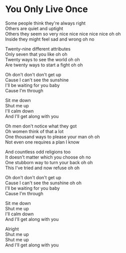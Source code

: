 # You Only Live Once  

Some people think they're always right  
Others are quiet and uptight  
Others they seem so very nice nice nice nice nice oh oh  
Inside they might feel sad and wrong oh no  

Twenty-nine different attributes  
Only seven that you like oh oh  
Twenty ways to see the world oh oh  
Are twenty ways to start a fight oh oh   

Oh don't don't don't get up  
Cause I can't see the sunshine  
I'll be waiting for you baby   
Cause I'm through  

Sit me down  
Shut me up  
I'll calm down  
And I'll get along with you  

Oh men don't notice what they got  
Oh women think of that a lot  
One thousand ways to please your man oh oh  
Not even one requires a plan I know  

And countless odd religions too  
It doesn't matter which you choose oh no  
One stubborn way to turn your back oh oh  
This I've tried and now refuse oh oh  

Oh don't don't don't get up  
Cause I can't see the sunshine oh oh  
I'll be waiting for you baby   
Cause I'm through  

Sit me down  
Shut me up  
I'll calm down  
And I'll get along with you  

Alright  
Shut me up  
Shut me up  
And I'll get along with you  

